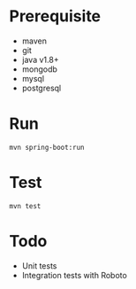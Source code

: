 # Prerequisite

* maven
* git
* java v1.8+
* mongodb
* mysql
* postgresql

# Run

    mvn spring-boot:run

# Test

    mvn test
    
# Todo

* Unit tests
* Integration tests with Roboto
